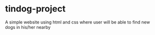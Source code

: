 # tindog-project
A simple website using html and css where user will be able to find new dogs in his/her nearby
